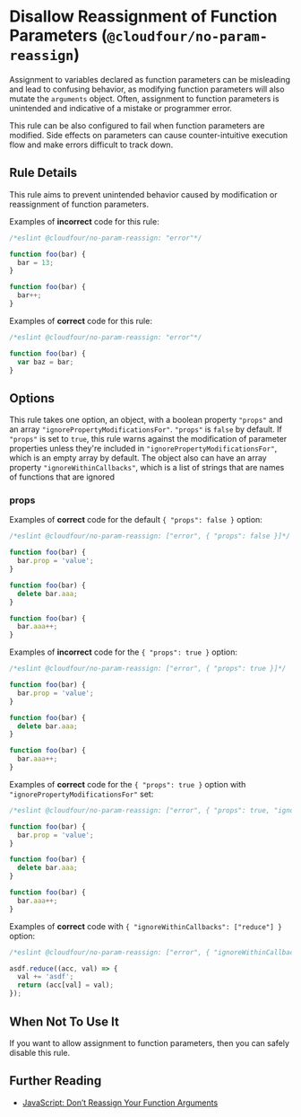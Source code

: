 # Disallow Reassignment of Function Parameters (`@cloudfour/no-param-reassign`)

Assignment to variables declared as function parameters can be misleading and lead to confusing behavior, as modifying function parameters will also mutate the `arguments` object. Often, assignment to function parameters is unintended and indicative of a mistake or programmer error.

This rule can be also configured to fail when function parameters are modified. Side effects on parameters can cause counter-intuitive execution flow and make errors difficult to track down.

## Rule Details

This rule aims to prevent unintended behavior caused by modification or reassignment of function parameters.

Examples of **incorrect** code for this rule:

```js
/*eslint @cloudfour/no-param-reassign: "error"*/

function foo(bar) {
  bar = 13;
}

function foo(bar) {
  bar++;
}
```

Examples of **correct** code for this rule:

```js
/*eslint @cloudfour/no-param-reassign: "error"*/

function foo(bar) {
  var baz = bar;
}
```

## Options

This rule takes one option, an object, with a boolean property `"props"` and an array `"ignorePropertyModificationsFor"`. `"props"` is `false` by default. If `"props"` is set to `true`, this rule warns against the modification of parameter properties unless they're included in `"ignorePropertyModificationsFor"`, which is an empty array by default. The object also can have an array property `"ignoreWithinCallbacks"`, which is a list of strings that are names of functions that are ignored

### props

Examples of **correct** code for the default `{ "props": false }` option:

```js
/*eslint @cloudfour/no-param-reassign: ["error", { "props": false }]*/

function foo(bar) {
  bar.prop = 'value';
}

function foo(bar) {
  delete bar.aaa;
}

function foo(bar) {
  bar.aaa++;
}
```

Examples of **incorrect** code for the `{ "props": true }` option:

```js
/*eslint @cloudfour/no-param-reassign: ["error", { "props": true }]*/

function foo(bar) {
  bar.prop = 'value';
}

function foo(bar) {
  delete bar.aaa;
}

function foo(bar) {
  bar.aaa++;
}
```

Examples of **correct** code for the `{ "props": true }` option with `"ignorePropertyModificationsFor"` set:

```js
/*eslint @cloudfour/no-param-reassign: ["error", { "props": true, "ignorePropertyModificationsFor": ["bar"] }]*/

function foo(bar) {
  bar.prop = 'value';
}

function foo(bar) {
  delete bar.aaa;
}

function foo(bar) {
  bar.aaa++;
}
```

Examples of **correct** code with `{ "ignoreWithinCallbacks": ["reduce"] }` option:

```js
/*eslint @cloudfour/no-param-reassign: ["error", { "ignoreWithinCallbacks": ["reduce"] }]*/

asdf.reduce((acc, val) => {
  val += 'asdf';
  return (acc[val] = val);
});
```

## When Not To Use It

If you want to allow assignment to function parameters, then you can safely disable this rule.

## Further Reading

- [JavaScript: Don’t Reassign Your Function Arguments](https://spin.atomicobject.com/2011/04/10/javascript-don-t-reassign-your-function-arguments/)
